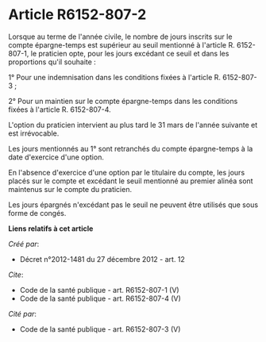 # Article R6152-807-2

Lorsque au terme de l'année civile, le nombre de jours inscrits sur le compte épargne-temps est supérieur au seuil mentionné
à l'article R. 6152-807-1, le praticien opte, pour les jours excédant ce seuil et dans les proportions qu'il souhaite : 

1° Pour une indemnisation dans les conditions fixées à l'article R. 6152-807-3 ; 

2° Pour un maintien sur le compte épargne-temps dans les conditions fixées à l'article R. 6152-807-4. 

L'option du praticien intervient au plus tard le 31 mars de l'année suivante et est irrévocable. 

Les jours mentionnés au 1° sont retranchés du compte épargne-temps à la date d'exercice d'une option. 

En l'absence d'exercice d'une option par le titulaire du compte, les jours placés sur le compte et excédant le seuil
mentionné au premier alinéa sont maintenus sur le compte du praticien. 

Les jours épargnés n'excédant pas le seuil ne peuvent être utilisés que sous forme de congés.

**Liens relatifs à cet article**

_Créé par_:

  - Décret n°2012-1481 du 27 décembre 2012 - art. 12

_Cite_:

  - Code de la santé publique - art. R6152-807-1 (V)
  - Code de la santé publique - art. R6152-807-4 (V)

_Cité par_:

  - Code de la santé publique - art. R6152-807-3 (V)
